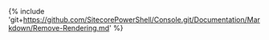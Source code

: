 {% include 'git+https://github.com/SitecorePowerShell/Console.git/Documentation/Markdown/Remove-Rendering.md' %}
